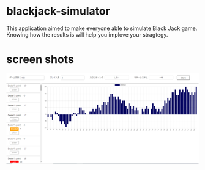 # blackjack-simulator

This application aimed to make everyone able to simulate Black Jack game.
Knowing how the results is will help you implove your stragtegy.


# screen shots
<a target="_blank" rel="noopener noreferrer" href="https://github.com/AtsukiImamura/blackjack-simulator/raw/images/images/demo.png" alt="bj-demo" style="max-width:100%;">
<img src="https://github.com/AtsukiImamura/blackjack-simulator/raw/images/images/demo.png" alt="demo"/></a>
